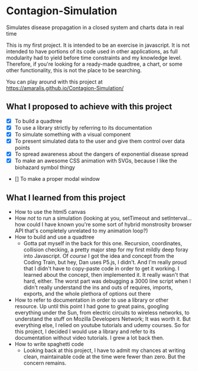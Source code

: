 # Contagion-Simulation
Simulates disease propagation in a closed system and charts data in real time

This is my first project. It is intended to be an exercise in javascript. It is not intended to have portions of its code used in other applications, as full modularity had to yield before time constraints and my knowledge level. Therefore, if you're looking for a ready-made quadtree, a chart, or some other functionality, this is not the place to be searching.

You can play around with this project at https://amaralis.github.io/Contagion-Simulation/

## What I proposed to achieve with this project

- [X] To build a quadtree
- [X] To use a library strictly by referring to its documentation
- [X] To simulate something with a visual component
- [X] To present simulated data to the user and give them control over data points
- [X] To spread awareness about the dangers of exponential disease spread
- [X] To make an awesome CSS animation with SVGs, because I like the biohazard symbol thingy
- [] To make a proper modal window

## What I learned from this project

* How to use the html5 canvas
* How *not* to run a simulation (looking at you, setTimeout and setInterval... how could I have known you're some sort of hybrid monstrosity browser API that's completely unrelated to my animation loop?)
* How to build and use a quadtree
  * Gotta pat myself in the back for this one. Recursion, coordinates, collision checking, a pretty major step for my first mildly deep foray into Javascript. Of *course* I got the idea and concept from the Coding Train, but hey, Dan uses P5.js, I didn't. And I'm really proud that I didn't have to copy-paste code in order to get it working. I learned about the concept, then implemented it. It really wasn't that hard, either. The worst part was debugging a 3000 line script when I didn't really understand the ins and outs of requires, imports, exports, and the whole plethora of options out there
* How to refer to documentation in order to use a library or other resource. Up until this point I had gone to great pains, googling everything under the Sun, from electric circuits to wireless networks, to understand the stuff on Mozilla Developers Network; It was worth it. But everything else, I relied on youtube tutorials and udemy courses. So for this project, I decided I would use a library and refer to its documentation without video tutorials. I grew a lot back then.
* How to write spaghetti code
  * Looking back at this project, I have to admit my chances at writing clean, maintainable code at the time were fewer than zero. But the concern remains.
